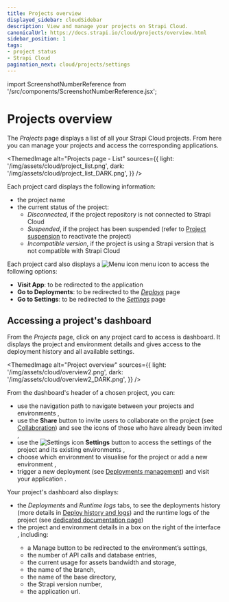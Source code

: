 ```yaml
---
title: Projects overview
displayed_sidebar: cloudSidebar
description: View and manage your projects on Strapi Cloud.
canonicalUrl: https://docs.strapi.io/cloud/projects/overview.html
sidebar_position: 1
tags:
- project status
- Strapi Cloud
pagination_next: cloud/projects/settings
---
```


import ScreenshotNumberReference from '/src/components/ScreenshotNumberReference.jsx';

# Projects overview

The *Projects* page displays a list of all your Strapi Cloud projects. From here you can manage your projects and access the corresponding applications.

<ThemedImage
  alt="Projects page - List"
  sources={{
    light: '/img/assets/cloud/project_list.png',
    dark: '/img/assets/cloud/project_list_DARK.png',
  }}
/>

Each project card displays the following information:

* the project name
* the current status of the project:
    * *Disconnected*, if the project repository is not connected to Strapi Cloud
    * *Suspended*, if the project has been suspended (refer to [Project suspension](/cloud/getting-started/usage-billing#project-suspension) to reactivate the project)
    * *Incompatible version*, if the project is using a Strapi version that is not compatible with Strapi Cloud

Each project card also displays a ![Menu icon](/img/assets/icons/more.svg) menu icon to access the following options:
* **Visit App**: to be redirected to the application
* **Go to Deployments**: to be redirected to the [*Deploys*](/cloud/projects/deploys) page
* **Go to Settings**: to be redirected to the [*Settings*](/cloud/projects/settings) page

## Accessing a project's dashboard

From the *Projects* page, click on any project card to access is dashboard. It displays the project and environment details and gives access to the deployment history and all available settings.

<ThemedImage
  alt="Project overview"
  sources={{
    light: '/img/assets/cloud/overview2.png',
    dark: '/img/assets/cloud/overview2_DARK.png',
  }}
/>

From the dashboard's header of a chosen project, you can:
- use the navigation path to navigate between your projects and environments <ScreenshotNumberReference number="1" />,
- use the **Share** button to invite users to collaborate on the project (see [Collaboration](/cloud/projects/collaboration)) and see the icons of those who have already been invited <ScreenshotNumberReference number="2" />,
- use the ![Settings icon](/img/assets/icons/settings.svg) **Settings** button to access the settings of the project and its existing environments <ScreenshotNumberReference number="3" />,
- choose which environment to visualise for the project or add a new environment <ScreenshotNumberReference number="4" />,
- trigger a new deployment (see [Deployments management](/cloud/projects/deploys)) and visit your application <ScreenshotNumberReference number="5" />.

Your project's dashboard also displays:
- the *Deployments* and *Runtime logs* tabs, to see the deployments history (more details in [Deploy history and logs](/cloud/projects/deploys-history)) and the runtime logs of the project (see [dedicated documentation page](/cloud/projects/runtime-logs)) <ScreenshotNumberReference number="6" />
- the project and environment details in a box on the right of the interface <ScreenshotNumberReference number="7" />, including:
  - a Manage button to be redirected to the environment’s settings,
  - the number of API calls and database entries,
  - the current usage for assets bandwidth and storage,
  - the name of the branch,
  - the name of the base directory,
  - the Strapi version number,
  - the application url.

